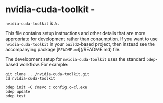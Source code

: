 # nvidia-cuda-toolkit - <SUMMARY>

`nvidia-cuda-toolkit` is a <SUMMARY-OF-FUNCTIONALITY>.

This file contains setup instructions and other details that are more
appropriate for development rather than consumption. If you want to use
`nvidia-cuda-toolkit` in your `build2`-based project, then instead see the accompanying
package [`README.md`](<PACKAGE>/README.md) file.

The development setup for `nvidia-cuda-toolkit` uses the standard `bdep`-based workflow.
For example:

```
git clone .../nvidia-cuda-toolkit.git
cd nvidia-cuda-toolkit

bdep init -C @msvc c config.c=cl.exe
bdep update
bdep test
```
